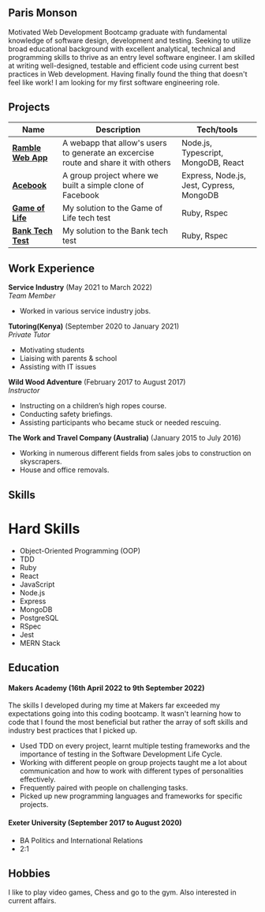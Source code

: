 ## Paris Monson

Motivated Web Development Bootcamp graduate with fundamental knowledge of software design, development and testing. Seeking to utilize broad educational background with excellent analytical, technical and programming skills to thrive as an entry level software engineer. I am skilled at writing well-designed, testable and efficient code using current best practices in Web development. Having finally found the thing that doesn't feel like work! I am looking for my first software engineering role.

## Projects

| Name                         | Description       | Tech/tools        |
| ---------------------------- | ----------------- | ----------------- |
| **[Ramble Web App](https://github.com/ParisMonson/Ramble-App)**            | A webapp that allow's users to generate an excercise route and share it with others | Node.js, Typescript, MongoDB, React |
| **[Acebook](https://github.com/ParisMonson/acebook-the-pyjamas)** | A group project where we built a simple clone of Facebook | Express, Node.js, Jest, Cypress, MongoDB    |
| **[Game of Life](https://github.com/ParisMonson/game_of_life)** | My solution to the Game of Life tech test | Ruby, Rspec             |
| **[Bank Tech Test](https://github.com/ParisMonson/bank-tech-test)** | My solution to the Bank tech test |    Ruby, Rspec          |

## Work Experience

**Service Industry** (May 2021 to March 2022)  
_Team Member_

- Worked in various service industry jobs.

**Tutoring(Kenya)** (September 2020 to January 2021)  
_Private Tutor_

- Motivating students
- Liaising with parents & school
- Assisting with IT issues

**Wild Wood Adventure** (February 2017 to August 2017)  
_Instructor_

- Instructing on a children’s high ropes course.
- Conducting safety briefings.
- Assisting participants who became stuck or needed
rescuing.


**The Work and Travel Company 
(Australia)** (January 2015 to July 2016)  

- Working in numerous different fields from sales jobs 
to construction on skyscrapers.
- House and office removals.

## Skills

# Hard Skills

- Object-Oriented Programming (OOP)
- TDD
- Ruby
- React
- JavaScript
- Node.js
- Express
- MongoDB
- PostgreSQL
- RSpec
- Jest
- MERN Stack

## Education

#### Makers Academy (16th April 2022 to 9th September 2022)

The skills I developed during my time at Makers far exceeded my expectations going into this coding bootcamp. It wasn't learning how to code that I found the most beneficial but rather the array of soft skills and industry best practices that I picked up.

- Used TDD on every project, learnt multiple testing frameworks and the importance of testing in the Software Development Life Cycle.
- Working with different people on group projects taught me a lot about communication and how to work with different types of personalities effectively.
- Frequently paired with people on challenging tasks.
- Picked up new programming languages and frameworks for specific projects.

#### Exeter University (September 2017 to August 2020)

- BA Politics and International Relations
- 2:1

## Hobbies

I like to play video games, Chess and go to the gym. Also interested in current affairs.
